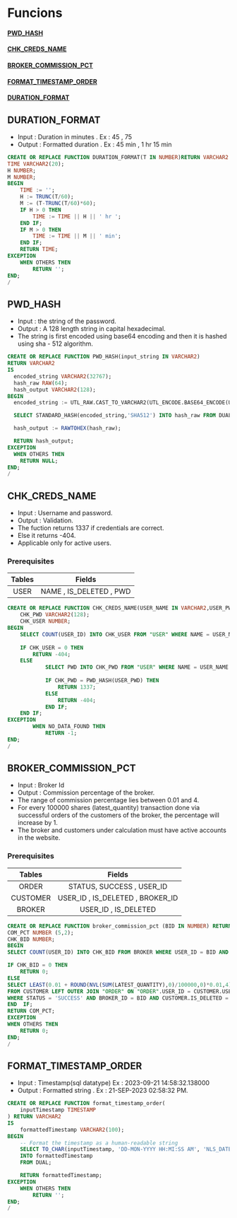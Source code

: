 # Funcions 
#### [PWD_HASH](#pwd_hash-1)
#### [CHK_CREDS_NAME](#chk_creds_name-1)
#### [BROKER_COMMISSION_PCT](#broker_commission_pct-1)
#### [FORMAT_TIMESTAMP_ORDER](#format_timestamp_order-1)
#### [DURATION_FORMAT](#duration_format-1)

## DURATION_FORMAT
- Input : Duration in minutes . Ex : 45 , 75
- Output : Formatted duration . Ex : 45 min , 1 hr 15 min
```sql 
CREATE OR REPLACE FUNCTION DURATION_FORMAT(T IN NUMBER)RETURN VARCHAR2 IS 
TIME VARCHAR2(20);
H NUMBER;
M NUMBER;
BEGIN
	TIME := ''; 
	H := TRUNC(T/60);
	M := (T-TRUNC(T/60)*60);
	IF H > 0 THEN 
		TIME := TIME || H || ' hr ';
	END IF;
	IF M > 0 THEN 
		TIME := TIME || M || ' min';
	END IF;
	RETURN TIME;
EXCEPTION
	WHEN OTHERS THEN 
		RETURN '';
END;
/
```



## PWD_HASH
- Input : the string of the password. 
- Output : A 128 length string in capital hexadecimal.
- The string is first encoded using base64 encoding and then it is hashed using sha - 512 algorithm.

```sql
CREATE OR REPLACE FUNCTION PWD_HASH(input_string IN VARCHAR2)
RETURN VARCHAR2
IS
  encoded_string VARCHAR2(32767);
  hash_raw RAW(64);
  hash_output VARCHAR2(128);
BEGIN
  encoded_string := UTL_RAW.CAST_TO_VARCHAR2(UTL_ENCODE.BASE64_ENCODE(UTL_RAW.CAST_TO_RAW(input_string)));

  SELECT STANDARD_HASH(encoded_string,'SHA512') INTO hash_raw FROM DUAL;

  hash_output := RAWTOHEX(hash_raw);

  RETURN hash_output;
EXCEPTION
  WHEN OTHERS THEN
    RETURN NULL;
END;
/
```

## CHK_CREDS_NAME
- Input : Username and password.
- Output : Validation.
- The fuction returns 1337 if credentials are correct. 
- Else it returns -404.
- Applicable only for active users.

### Prerequisites 
| Tables | Fields |
| :---:   | :---: |
| USER | NAME , IS_DELETED , PWD |

```sql
CREATE OR REPLACE FUNCTION CHK_CREDS_NAME(USER_NAME IN VARCHAR2,USER_PWD IN VARCHAR2)RETURN NUMBER IS 
	CHK_PWD VARCHAR2(128);
	CHK_USER NUMBER;
BEGIN
	SELECT COUNT(USER_ID) INTO CHK_USER FROM "USER" WHERE NAME = USER_NAME AND IS_DELETED = 'F';
	
	IF CHK_USER = 0 THEN 
		RETURN -404;
	ELSE 
			SELECT PWD INTO CHK_PWD FROM "USER" WHERE NAME = USER_NAME AND IS_DELETED = 'F';
			
			IF CHK_PWD = PWD_HASH(USER_PWD) THEN 
				RETURN 1337;
			ELSE
				RETURN -404;
			END IF;
	END IF;
EXCEPTION
		WHEN NO_DATA_FOUND THEN 
			RETURN -1;
END;
/
```

## BROKER_COMMISSION_PCT
- Input : Broker Id 
- Output :  Commission percentage of the broker.
- The range of commission percentage lies between 0.01 and 4.
- For every 100000 shares (latest_quantity) transaction done via successful orders of the customers of the broker, the percentage will increase by 1.
- The broker and customers under calculation must have active accounts in the website.

### Prerequisites 
| Tables | Fields |
| :---:   | :---: |
| ORDER | STATUS, SUCCESS , USER_ID |
| CUSTOMER | USER_ID , IS_DELETED , BROKER_ID |
| BROKER | USER_ID , IS_DELETED |

```sql
CREATE OR REPLACE FUNCTION broker_commission_pct (BID IN NUMBER) RETURN NUMBER IS 
COM_PCT NUMBER (5,2);
CHK_BID NUMBER; 
BEGIN 
SELECT COUNT(USER_ID) INTO CHK_BID FROM BROKER WHERE USER_ID = BID AND IS_DELETED = 'F';

IF CHK_BID = 0 THEN 
	RETURN 0;
ELSE 
SELECT LEAST(0.01 + ROUND(NVL(SUM(LATEST_QUANTITY),0)/100000,0)*0.01,4) INTO COM_PCT
FROM CUSTOMER LEFT OUTER JOIN "ORDER" ON "ORDER".USER_ID = CUSTOMER.USER_ID
WHERE STATUS = 'SUCCESS' AND BROKER_ID = BID AND CUSTOMER.IS_DELETED = 'F';
END  IF;
RETURN COM_PCT;
EXCEPTION
WHEN OTHERS THEN 
	RETURN 0;
END;
/
```

## FORMAT_TIMESTAMP_ORDER
- Input : Timestamp(sql datatype) Ex : 2023-09-21 14:58:32.138000
- Output : Formatted string . Ex : 21-SEP-2023 02:58:32 PM.

```sql
CREATE OR REPLACE FUNCTION format_timestamp_order(
    inputTimestamp TIMESTAMP
) RETURN VARCHAR2
IS
    formattedTimestamp VARCHAR2(100);
BEGIN
    -- Format the timestamp as a human-readable string
    SELECT TO_CHAR(inputTimestamp, 'DD-MON-YYYY HH:MI:SS AM', 'NLS_DATE_LANGUAGE=ENGLISH')
    INTO formattedTimestamp
    FROM DUAL;

    RETURN formattedTimestamp;
EXCEPTION 
	WHEN OTHERS THEN 
		RETURN '';
END;
/
```



